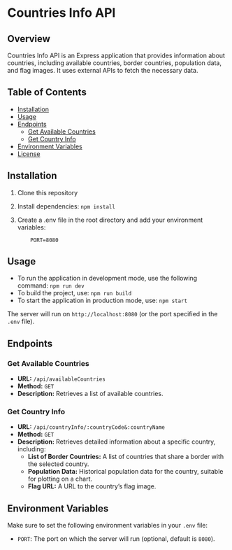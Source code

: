 # Countries Info API

## Overview

Countries Info API is an Express application that provides information about countries, including available countries, border countries, population data, and flag images. It uses external APIs to fetch the necessary data.

## Table of Contents

- [Installation](#installation)
- [Usage](#usage)
- [Endpoints](#endpoints)
  - [Get Available Countries](#get-available-countries)
  - [Get Country Info](#get-country-info)
- [Environment Variables](#environment-variables)
- [License](#license)

## Installation

1. Clone this repository
2. Install dependencies: `npm install`
3. Create a .env file in the root directory and add your environment variables:

    ```plaintext
        PORT=8080
    ```

## Usage

- To run the application in development mode, use the following command: `npm run dev`
- To build the project, use: `npm run build`
- To start the application in production mode, use: `npm start`

The server will run on `http://localhost:8080` (or the port specified in the `.env` file).

## Endpoints

### Get Available Countries

- **URL:** `/api/availableCountries`
- **Method:** `GET`
- **Description:** Retrieves a list of available countries.

### Get Country Info

- **URL:** `/api/countryInfo/:countryCode&:countryName`
- **Method:** `GET`
- **Description:** Retrieves detailed information about a specific country, including:
  - **List of Border Countries:** A list of countries that share a border with the selected country.
  - **Population Data:** Historical population data for the country, suitable for plotting on a chart.
  - **Flag URL:** A URL to the country’s flag image.

## Environment Variables

Make sure to set the following environment variables in your `.env` file:
- `PORT`: The port on which the server will run (optional, default is `8080`).